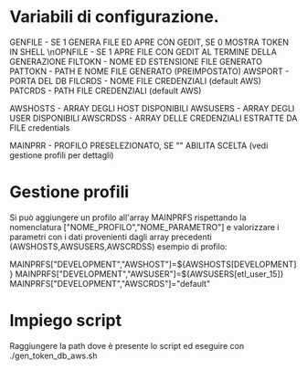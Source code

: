 # Variabili di configurazione.

GENFILE  - 	SE 1 GENERA FILE ED APRE CON GEDIT, SE 0  MOSTRA TOKEN IN SHELL
\nOPNFILE  - 	SE 1 APRE FILE CON GEDIT AL TERMINE DELLA GENERAZIONE
FILTOKN  - 	NOME ED ESTENSIONE FILE GENERATO
PATTOKN  - 	PATH E NOME FILE GENERATO (PREIMPOSTATO)
AWSPORT  - 	PORTA DEL DB
FILCRDS  -	NOME FILE CREDENZIALI (default AWS)
PATCRDS  -	PATH FILE CREDENZIALI (default AWS)

AWSHOSTS - 	ARRAY DEGLI HOST DISPONIBILI 
AWSUSERS - 	ARRAY DEGLI USER DISPONIBILI 
AWSCRDSS - 	ARRAY DELLE CREDENZIALI ESTRATTE DA FILE credentials

MAINPRR  -	PROFILO PRESELEZIONATO, SE "" ABILITA SCELTA (vedi gestione profili per dettagli)

# Gestione profili

Si può aggiungere un profilo all'array MAINPRFS rispettando la nomenclatura ["NOME_PROFILO","NOME_PARAMETRO"]
e valorizzare i parametri con i dati provenienti dagli array precedenti (AWSHOSTS,AWSUSERS,AWSCRDSS)
esempio di profilo:

MAINPRFS["DEVELOPMENT","AWSHOST"]=${AWSHOSTS[DEVELOPMENT]}
MAINPRFS["DEVELOPMENT","AWSUSER"]=${AWSUSERS[etl_user_15]}
MAINPRFS["DEVELOPMENT","AWSCRDS"]="default"

# Impiego script

Raggiungere la path dove è presente lo script ed eseguire con ./gen_token_db_aws.sh

